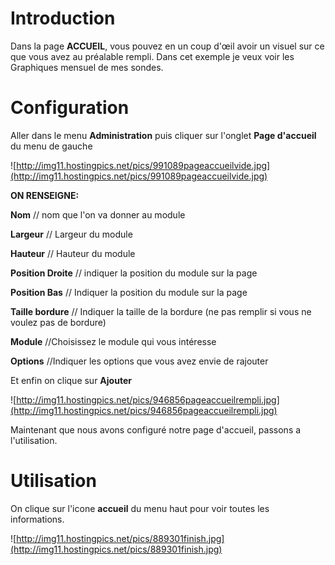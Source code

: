 # Introduction #

Dans la page **ACCUEIL**, vous pouvez en un coup d'œil avoir un visuel sur ce que vous avez au préalable rempli. Dans cet exemple je veux voir les Graphiques mensuel de mes sondes.


# Configuration #

Aller dans le menu **Administration** puis cliquer sur l'onglet **Page d'accueil** du menu de gauche

![http://img11.hostingpics.net/pics/991089pageaccueilvide.jpg](http://img11.hostingpics.net/pics/991089pageaccueilvide.jpg)

**ON RENSEIGNE:**

**Nom**  //  nom que l'on va donner au module

**Largeur**  // Largeur du module

**Hauteur**  // Hauteur du module

**Position Droite**  // indiquer la position du module sur la page

**Position Bas** // Indiquer la position du module sur la page


**Taille bordure** // Indiquer la taille de la bordure (ne pas remplir si vous ne voulez pas de bordure)

**Module** //Choisissez le module qui vous intéresse

**Options** //Indiquer les options que vous avez envie de rajouter

Et enfin on clique sur **Ajouter**

![http://img11.hostingpics.net/pics/946856pageaccueilrempli.jpg](http://img11.hostingpics.net/pics/946856pageaccueilrempli.jpg)

Maintenant que nous avons configuré notre page d'accueil, passons a l'utilisation.

# Utilisation #

On clique sur l'icone **accueil** du menu haut pour voir toutes les informations.

![http://img11.hostingpics.net/pics/889301finish.jpg](http://img11.hostingpics.net/pics/889301finish.jpg)
